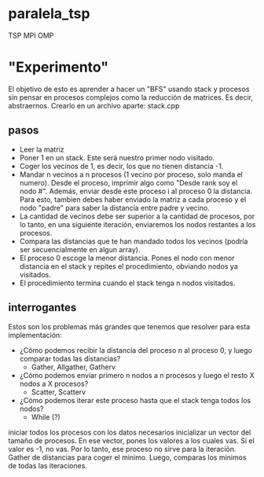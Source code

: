 # paralela_tsp
TSP MPI OMP

# "Experimento"
El objetivo de esto es aprender a hacer un "BFS" usando stack y procesos sin pensar en procesos complejos como la reducción de matrices. Es decir, abstraernos.
Crearlo en un archivo aparte: stack.cpp

## pasos
- Leer la matriz
- Poner 1 en un stack. Este será nuestro primer nodo visitado.
- Coger los vecinos de 1, es decir, los que no tienen distancia -1.
- Mandar n vecinos a n procesos (1 vecino por proceso, solo manda el numero). Desde el proceso, imprimir algo como "Desde rank soy el nodo #". Además, enviar desde este proceso i al proceso 0 la distancia. Para esto, tambien debes haber enviado la matriz a cada proceso y el nodo "padre" para saber la distancia entre padre y vecino. 
- La cantidad de vecinos debe ser superior a la cantidad de procesos, por lo tanto, en una siguiente iteración, enviaremos los nodos restantes a los procesos. 
- Compara las distancias que te han mandado todos los vecinos (podría ser secuencialmente en algun array).
- El proceso 0 escoge la menor distancia. Pones el nodo con menor distancia en el stack y repites el procedimiento, obviando nodos ya visitados.
- El procedimiento termina cuando el stack tenga n nodos visitados.

## interrogantes
Estos son los problemas más grandes que tenemos que resolver para esta implementación:
- ¿Cómo podemos recibir la distancia del proceso n al proceso 0, y luego comparar todas las distancias?
    - Gather, Allgather, Gatherv
- ¿Cómo podemos enviar primero n nodos a n procesos y luego el resto X nodos a X procesos?
    - Scatter, Scatterv
- ¿Cómo podemos iterar este proceso hasta que el stack tenga todos los nodos?
    - While (?)


iniciar todos los procesos con los datos necesarios
inicializar un vector del tamaño de procesos.
En ese vector, pones los valores a los cuales vas. Si el valor es -1, no vas. 
Por lo tanto, ese proceso no sirve para la iteración.
Gather de distancias para coger el minimo. Luego, comparas los minimos de todas las iteraciones.

